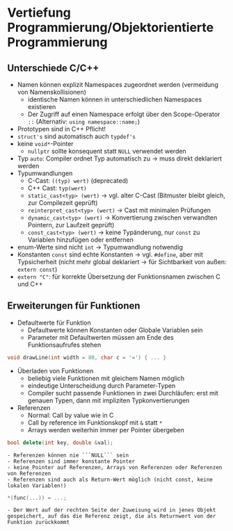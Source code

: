 # Vertiefung Programmierung/Objektorientierte Programmierung

## Unterschiede C/C++

- Namen können explizit Namespaces zugeordnet werden (vermeidung von Namenskollisionen)
	- identische Namen können in unterschiedlichen Namespaces existieren
	- Der Zugriff auf einen Namespace erfolgt über den Scope-Operator ```::``` (Alternativ: ```using namespace::name;```)
- Prototypen sind in C++ Pflicht!
- ```struct's``` sind automatisch auch ```typdef's```
- keine ```void*```-Pointer
	- ```nullptr``` sollte konsequent statt ```NULL``` verwendet werden
- Typ ```auto```: Compiler ordnet Typ automatisch zu -> muss direkt deklariert werden
- Typumwandlungen
	- C-Cast: ```((typ) wert)``` (deprecated)
	- C++ Cast: ```typ(wert)```
	- ```static_cast<typ> (wert)``` -> vgl. alter C-Cast (Bitmuster bleibt gleich, zur Compilezeit geprüft)
	- ```reinterpret_cast<typ> (wert)``` -> Cast mit minimalen Prüfungen
	- ```dynamic_cast<typ> (wert)``` -> Konvertierung zwischen verwandten Pointern, zur Laufzeit geprüft)
	- ```const_cast<typ> (wert)``` -> keine Typänderung, nur ```const``` zu Variablen hinzufügen oder entfernen
- enum-Werte sind nicht ```int``` -> Typumwandlung notwendig
- Konstanten ```const``` sind echte Konstanten -> vgl. ```#define```, aber mit Typsicherheit (nicht mehr global deklariert -> für Sichtbarkeit von außen: ```extern const```)
- ```extern "C"```: für korrekte Übersetzung der Funktionsnamen zwischen C und C++

## Erweiterungen für Funktionen

- Defaultwerte für Funktion
	- Defaultwerte können Konstanten oder Globale Variablen sein
	- Parameter mit Defaultwerten müssen am Ende des Funktionsaufrufes stehen
```C++
void drawLine(int width = 80, char c = '=') { ... }
```
- Überladen von Funktionen
	- beliebig viele Funktionen mit gleichem Namen möglich
	- eindeutige Unterscheidung durch Parameter-Typen
	- Compiler sucht passende Funktionen in zwei Durchläufen: erst mit genauen Typen, dann mit impliziten Typkonvertierungen
-  Referenzen
	- Normal: Call by value wie in C
	- Call by reference im Funktionskopf mit ```&``` statt ```*```
	- Arrays werden weiterhin immer per Pointer übergeben
```C++
bool delete(int key, double &val);
```
	- Referenzen können nie ```NULL``` sein
	- Referenzen sind immer konstante Pointer
	- keine Pointer auf Referenzen, Arrays von Referenzen oder Referenzen von Referenzen
	- Referenzen sind auch als Return-Wert möglich (nicht const, keine lokalen Variablen!)
```C++
*(func(...)) = ...;
```
	- Der Wert auf der rechten Seite der Zuweisung wird in jenes Objekt gespeichert, auf das die Referenz zeigt, die als Returnwert von der Funktion zurückkommt
